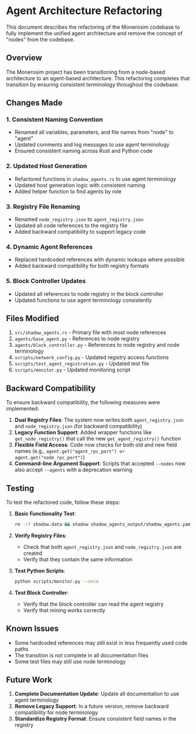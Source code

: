 # Agent Architecture Refactoring

This document describes the refactoring of the Monerosim codebase to fully implement the unified agent architecture and remove the concept of "nodes" from the codebase.

## Overview

The Monerosim project has been transitioning from a node-based architecture to an agent-based architecture. This refactoring completes that transition by ensuring consistent terminology throughout the codebase.

## Changes Made

### 1. Consistent Naming Convention

- Renamed all variables, parameters, and file names from "node" to "agent"
- Updated comments and log messages to use agent terminology
- Ensured consistent naming across Rust and Python code

### 2. Updated Host Generation

- Refactored functions in `shadow_agents.rs` to use agent terminology
- Updated host generation logic with consistent naming
- Added helper function to find agents by role

### 3. Registry File Renaming

- Renamed `node_registry.json` to `agent_registry.json`
- Updated all code references to the registry file
- Added backward compatibility to support legacy code

### 4. Dynamic Agent References

- Replaced hardcoded references with dynamic lookups where possible
- Added backward compatibility for both registry formats

### 5. Block Controller Updates

- Updated all references to node registry in the block controller
- Updated functions to use agent terminology consistently

## Files Modified

1. `src/shadow_agents.rs` - Primary file with most node references
2. `agents/base_agent.py` - References to node registry
3. `agents/block_controller.py` - References to node registry and node terminology
4. `scripts/network_config.py` - Updated registry access functions
5. `scripts/test_agent_registration.py` - Updated test file
6. `scripts/monitor.py` - Updated monitoring script

## Backward Compatibility

To ensure backward compatibility, the following measures were implemented:

1. **Dual Registry Files**: The system now writes both `agent_registry.json` and `node_registry.json` (for backward compatibility)
2. **Legacy Function Support**: Added wrapper functions like `get_node_registry()` that call the new `get_agent_registry()` function
3. **Flexible Field Access**: Code now checks for both old and new field names (e.g., `agent.get("agent_rpc_port") or agent.get("node_rpc_port")`)
4. **Command-line Argument Support**: Scripts that accepted `--nodes` now also accept `--agents` with a deprecation warning

## Testing

To test the refactored code, follow these steps:

1. **Basic Functionality Test**:
   ```bash
   rm -rf shadow.data && shadow shadow_agents_output/shadow_agents.yaml
   ```

2. **Verify Registry Files**:
   - Check that both `agent_registry.json` and `node_registry.json` are created
   - Verify that they contain the same information

3. **Test Python Scripts**:
   ```bash
   python scripts/monitor.py --once
   ```

4. **Test Block Controller**:
   - Verify that the block controller can read the agent registry
   - Verify that mining works correctly

## Known Issues

- Some hardcoded references may still exist in less frequently used code paths
- The transition is not complete in all documentation files
- Some test files may still use node terminology

## Future Work

1. **Complete Documentation Update**: Update all documentation to use agent terminology
2. **Remove Legacy Support**: In a future version, remove backward compatibility for node terminology
3. **Standardize Registry Format**: Ensure consistent field names in the registry